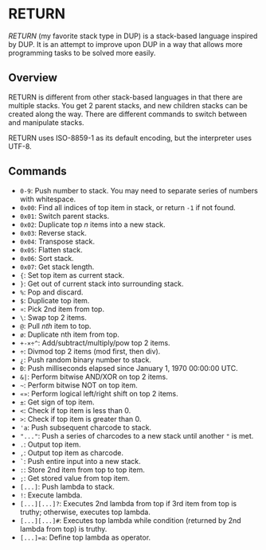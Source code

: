 # RETURN
*RETURN* (my favorite stack type in DUP) is a stack-based language inspired by DUP. It is an attempt to improve upon DUP in a way that allows more programming tasks to be solved more easily.

## Overview
RETURN is different from other stack-based languages in that there are multiple stacks. You get 2 parent stacks, and new children stacks can be created along the way. There are different commands to switch between and manipulate stacks.

RETURN uses ISO-8859-1 as its default encoding, but the interpreter uses UTF-8.

## Commands
- `0-9`: Push number to stack. You may need to separate series of numbers with whitespace.
- `0x00`: Find all indices of top item in stack, or return `-1` if not found.
- `0x01`: Switch parent stacks.
- `0x02`: Duplicate top _n_ items into a new stack.
- `0x03`: Reverse stack.
- `0x04`: Transpose stack.
- `0x05`: Flatten stack.
- `0x06`: Sort stack.
- `0x07`: Get stack length.
- `{`: Set top item as current stack.
- `}`: Get out of current stack into surrounding stack.
- `%`: Pop and discard.
- `$`: Duplicate top item.
- `¤`: Pick 2nd item from top.
- `\`: Swap top 2 items.
- `@`: Pull _nth_ item to top.
- `ø`: Duplicate nth item from top.
- `+-×÷^`: Add/subtract/multiply/pow top 2 items.
- `÷`: Divmod top 2 items (mod first, then div).
- `¿`: Push random binary number to stack.
- `Ð`: Push milliseconds elapsed since January 1, 1970 00:00:00 UTC.
- `&|`: Perform bitwise AND/XOR on top 2 items.
- `~`: Perform bitwise NOT on top item.
- `«»`: Perform logical left/right shift on top 2 items.
- `±`: Get sign of top item.
- `<`: Check if top item is less than 0.
- `>`: Check if top item is greater than 0.
- `'a`: Push subsequent charcode to stack.
- `"..."`: Push a series of charcodes to a new stack until another `"` is met.
- `.`: Output top item.
- `,`: Output top item as charcode.
- <code>`</code>: Push entire input into a new stack.
- `:`: Store 2nd item from top to top item.
- `;`: Get stored value from top item.
- `[...]`: Push lambda to stack.
- `!`: Execute lambda.
- `[...][...]?`: Executes 2nd lambda from top if 3rd item from top is truthy; otherwise, executes top lambda.
- `[...][...]#`: Executes top lambda while condition (returned by 2nd lambda from top) is truthy.
- `[...]=a`: Define top lambda as operator.
